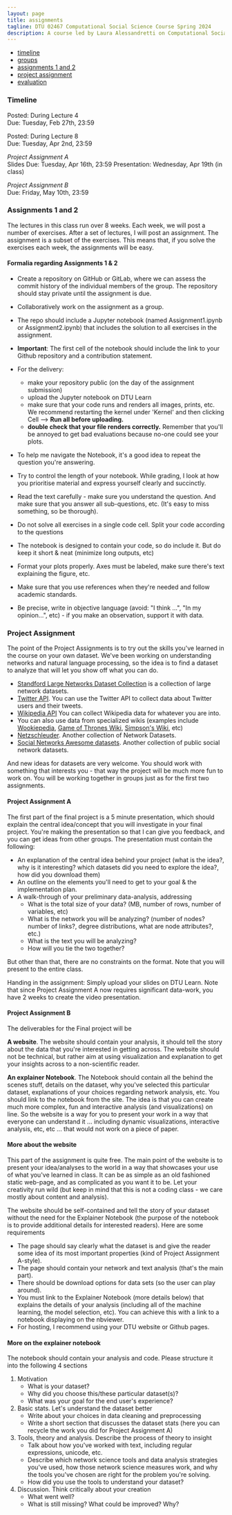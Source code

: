 ```yaml
---
layout: page
title: assignments
tagline: DTU 02467 Computational Social Science Course Spring 2024
description: A course led by Laura Alessandretti on Computational Social Science
---
```


 <div class="navbar">
     <div class="navbar-inner">
         <ul class="nav">
             <li><a href="#timeline">timeline</a></li>
             <li><a href="#groups">groups</a></li>
             <li><a href="#assignments12">assignments 1 and 2</a></li>
             <li><a href="#project-assignment">project assignment</a></li>
             <li><a href="#evaluation">evaluation</a></li>
         </ul>
     </div>
 </div>



### <a name="timeline"></a>Timeline

Posted: During Lecture 4  
Due: Tuesday, Feb 27th, 23:59

Posted: During Lecture 8  
Due: Tuesday, Apr 2nd, 23:59  


_Project Assignment A_  
Slides Due: Tuesday, Apr 16th, 23:59
Presentation: Wednesday, Apr 19th (in class)

_Project Assignment B_  
Due: Friday, May 10th, 23:59  


### <a name="assignments12"></a>Assignments 1 and 2
The lectures in this class run over 8 weeks. Each week, we will post a number of exercises. After a set of lectures, I will post an assignment. The assignment is a subset of the exercises. This means that, if you solve the exercises each week, the assignments will be easy.


#### Formalia regarding Assignments 1 & 2
* Create a repository on GitHub or GitLab, where we can assess the commit history of the individual members of the group. The repository should stay private until the assignment is due.
* Collaboratively work on the assignment as a group.
* The repo should include a Jupyter notebook (named Assignment1.ipynb or Assignment2.ipynb) that includes the solution to all exercises in the assignment.
* **Important**: The first cell of the notebook should include the link to your Github repository and a contribution statement.

* For the delivery:    
    * make your repository public (on the day of the assignment submission)    
    * upload the Jupyter notebook on DTU Learn    
    * make sure that your code runs and renders all images, prints, etc. We recommend restarting the kernel under 'Kernel' and then clicking Cell --> **Run all before uploading.**    
    * **double check that your file renders correctly.** Remember that you'll be annoyed to get bad evaluations because no-one could see your plots.

* To help me navigate the Notebook, it's a good idea to repeat the question you're answering.
* Try to control the length of your notebook. While grading, I look at how you prioritise material and express yourself clearly and succinctly.
* Read the text carefully - make sure you understand the question. And make sure that you answer all sub-questions, etc. (It's easy to miss something, so be thorough).
* Do not solve all exercises in a single code cell. Split your code according to the questions
* The notebook is designed to contain your code, so do include it. But do keep it short & neat (minimize long outputs, etc)
* Format your plots properly. Axes must be labeled, make sure there's text explaining the figure, etc.
* Make sure that you use references when they're needed and follow academic standards.
* Be precise, write in objective language (avoid: "I think ...", "In my opinion...", etc) - if you make an observation, support it with data.


### <a name="project-assignment"></a>Project Assignment

The point of the Project Assignments is to try out the skills you've learned in the course on your own dataset. We've been working on understanding networks and natural language processing, so the idea is to find a dataset to analyze that will let you show off what you can do.


* [Standford Large Networks Dataset Collection](https://snap.stanford.edu/data/) is a collection of large network datasets.
* [Twitter API](https://developer.twitter.com/en/docs/twitter-api). You can use the Twitter API to collect data about Twitter users and their tweets.
* [Wikipedia API](https://www.mediawiki.org/wiki/API:Main_page) You can collect Wikipedia data for whatever you are into.
* You can also use data from specialized wikis (examples include [Wookiepedia](https://starwars.fandom.com/wiki/Main_Page), [Game of Thrones Wiki](https://gameofthrones.fandom.com/wiki/Game_of_Thrones_Wiki), [Simpson's Wiki](https://simpsons.fandom.com/wiki/Simpsons_Wiki), etc)
* [Netzschleuder](https://networks.skewed.de/). Another collection of Network Datasets.
* [Social Networks Awesome datasets](https://github.com/awesomedata/awesome-public-datasets#socialnetworks). Another collection of public social network datasets.

And new ideas for datasets are very welcome. You should work with something that interests you - that way the project will be much more fun to work on. You will be working together in groups just as for the first two assignments.


#### Project Assignment A

The first part of the final project is a 5 minute presentation, which should explain the central idea/concept that you will investigate in your final project. You're making the presentation so that I can give you feedback, and you can get ideas from other groups. The presentation must contain the following:

* An explanation of the central idea behind your project (what is the idea?, why is it interesting? which datasets did you need to explore the idea?, how did you download them)
* An outline on the elements you'll need to get to your goal & the implementation plan.
* A walk-through of your preliminary data-analysis, addressing
    * What is the total size of your data? (MB, number of rows, number of variables, etc)
    * What is the network you will be analyzing? (number of nodes? number of links?, degree distributions, what are node attributes?, etc.)
    * What is the text you will be analyzing?
    * How will you tie the two together?

But other than that, there are no constraints on the format. Note that you will present to the entire class.

Handing in the assignment: Simply upload your slides on DTU Learn.
Note that since Project Assignment A now requires significant data-work, you have 2 weeks to create the video presentation.

#### Project Assignment B

The deliverables for the Final project will be

__A website__. The website should contain your analysis, it should tell the story about the data that you're interested in getting across. The website should not be technical, but rather aim at using visualization and explanation to get your insights across to a non-scientific reader.

__An explainer Notebook__. The Notebook should contain all the behind the scenes stuff, details on the dataset, why you've selected this particular dataset, explanations of your choices regarding network analysis, etc. You should link to the notebook from the site.
The idea is that you can create much more complex, fun and interactive analysis (and visualizations) on line. So the website is a way for you to present your work in a way that everyone can understand it ... including dynamic visualizations, interactive analysis, etc, etc ... that would not work on a piece of paper.

#### More about the website

This part of the assignment is quite free. The main point of the website is to present your idea/analyses to the world in a way that showcases your use of what you've learned in class. It can be as simple as an old fashioned static web-page, and as complicated as you want it to be. Let your creativity run wild (but keep in mind that this is not a coding class - we care mostly about content and analysis).

The website should be self-contained and tell the story of your dataset without the need for the Explainer Notebook (the purpose of the notebook is to provide additional details for interested readers). Here are some requirements

* The page should say clearly what the dataset is and give the reader some idea of its most important properties (kind of Project Assignment A-style).
* The page should contain your network and text analysis (that's the main part).
* There should be download options for data sets (so the user can play around).
* You must link to the Explainer Notebook (more details below) that explains the details of your analysis (including all of the machine learning, the model selection, etc). You can achieve this with a link to a notebook displaying on the nbviewer.
* For hosting, I recommend using your DTU website or Github pages.


#### More on the explainer notebook

The notebook should contain your analysis and code. Please structure it into the following 4 sections

1. Motivation
    * What is your dataset?
    * Why did you choose this/these particular dataset(s)?
    * What was your goal for the end user's experience?
2. Basic stats. Let's understand the dataset better
    * Write about your choices in data cleaning and preprocessing
    * Write a short section that discusses the dataset stats (here you can recycle the work you did for Project Assignment A)
3. Tools, theory and analysis. Describe the process of theory to insight
    * Talk about how you've worked with text, including regular expressions, unicode, etc.
    * Describe which network science tools and data analysis strategies you've used, how those network science measures work, and why the tools you've chosen are right for the problem you're solving.
    * How did you use the tools to understand your dataset?
4. Discussion. Think critically about your creation
    * What went well?
    * What is still missing? What could be improved? Why?
